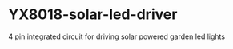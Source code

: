 YX8018-solar-led-driver
=======================

4 pin integrated circuit for driving solar powered garden led lights
